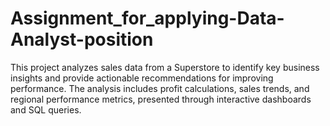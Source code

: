 # Assignment_for_applying-Data-Analyst-position
This project analyzes sales data from a Superstore to identify key business insights and provide actionable recommendations for improving performance. The analysis includes profit calculations, sales trends, and regional performance metrics, presented through interactive dashboards and SQL queries.
